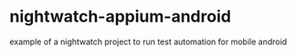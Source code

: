 # nightwatch-appium-android
example of a nightwatch project to run test automation for mobile android
